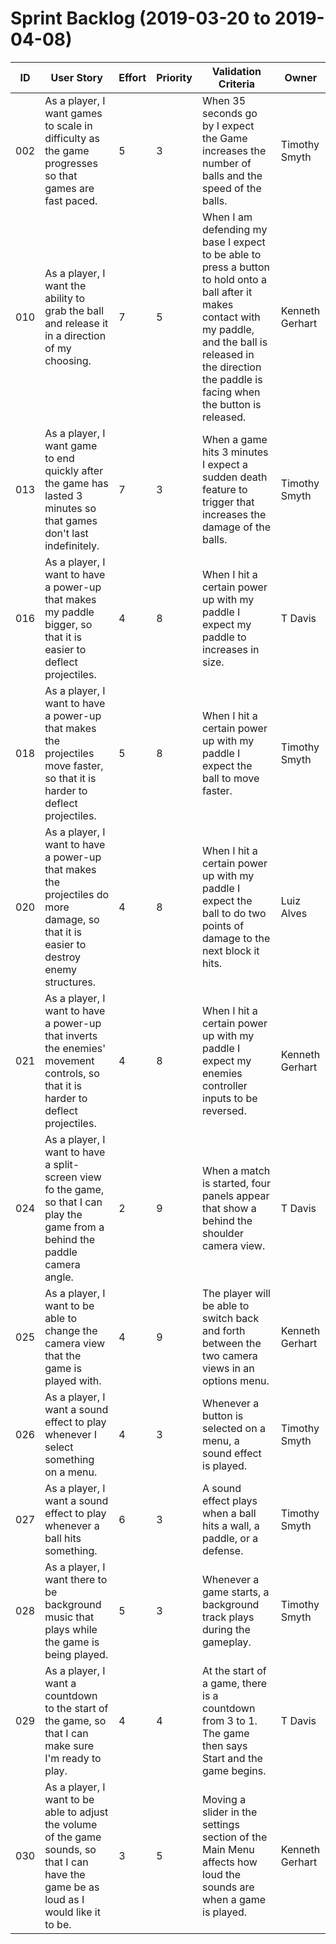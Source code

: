 # Sprint Backlog (2019-03-20 to 2019-04-08)

| ID | User Story | Effort | Priority | Validation Criteria | Owner |
|----|------------|--------|----------|---------------------|-------|
|002| As a player, I want games to scale in difficulty as the game progresses so that games are fast paced.|5|3|When 35 seconds go by I expect the Game increases the number of balls and the speed of the balls.| Timothy Smyth |
|010| As a player, I want the ability to grab the ball and release it in a direction of my choosing.|7|5| When I am defending my base I expect to be able to press a button to hold onto a ball after it makes contact with my paddle, and the ball is released in the direction the paddle is facing when the button is released.| Kenneth Gerhart |
|013| As a player, I want game to end quickly after the game has lasted 3 minutes so that games don't last indefinitely.|7|3| When a game hits 3 minutes I expect a sudden death feature to trigger that increases the damage of the balls.| Timothy Smyth |
|016| As a player, I want to have a power-up that makes my paddle bigger, so that it is easier to deflect projectiles.|4|8| When I hit a certain power up with my paddle I expect my paddle to increases in size.| T Davis |
|018| As a player, I want to have a power-up that makes the projectiles move faster, so that it is harder to deflect projectiles.|5|8| When I hit a certain power up with my paddle I expect the ball to move faster.| Timothy Smyth |
|020| As a player, I want to have a power-up that makes the projectiles do more damage, so that it is easier to destroy enemy structures.|4|8| When I hit a certain power up with my paddle I expect the ball to do two points of damage to the next block it hits.| Luiz Alves |
|021| As a player, I want to have a power-up that inverts the enemies' movement controls, so that it is harder to deflect projectiles.|4|8| When I hit a certain power up with my paddle I expect my enemies controller inputs to be reversed.| Kenneth Gerhart |
|024| As a player, I want to have a split-screen view fo the game, so that I can play the game from a behind the paddle camera angle.|2|9| When a match is started, four panels appear that show a behind the shoulder camera view.| T Davis |
|025| As a player, I want to be able to change the camera view that the game is played with.|4|9| The player will be able to switch back and forth between the two camera views in an options menu.| Kenneth Gerhart |
|026| As a player, I want a sound effect to play whenever I select something on a menu.|4|3| Whenever a button is selected on a menu, a sound effect is played.| Timothy Smyth |
|027| As a player, I want a sound effect to play whenever a ball hits something.|6|3| A sound effect plays when a ball hits a wall, a paddle, or a defense.| Timothy Smyth |
|028| As a player, I want there to be background music that plays while the game is being played.|5|3| Whenever a game starts, a background track plays during the gameplay.| Timothy Smyth |
|029| As a player, I want a countdown to the start of the game, so that I can make sure I'm ready to play.|4|4| At the start of a game, there is a countdown from 3 to 1. The game then says Start and the game begins.| T Davis |
|030| As a player, I want to be able to adjust the volume of the game sounds, so that I can have the game be as loud as I would like it to be.|3|5| Moving a slider in the settings section of the Main Menu affects how loud the sounds are when a game is played.| Kenneth Gerhart |
